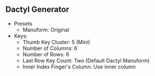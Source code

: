 ## Dactyl Generator

- Presets
    - Manuform: Original
- Keys:
    - Thumb Key Cluster: 5 (Mini)
    - Number of Columns: 6
    - Number of Rows: 6
    - Last Row Key Count: Two (Default Dactyl Manuform)
    - Inner Index Finger's Column: Use inner column
